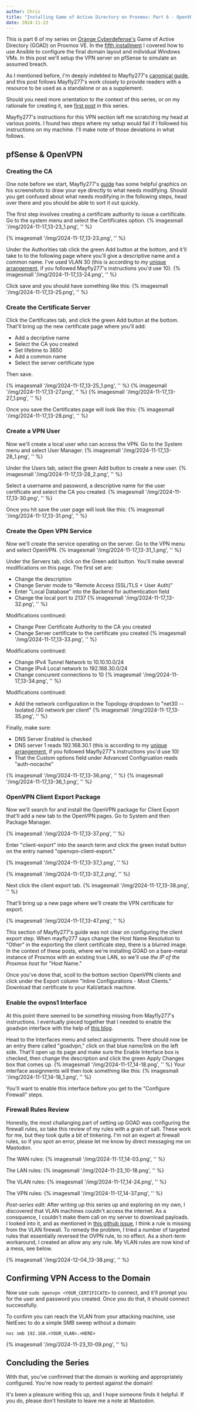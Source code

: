 ```yaml
---
author: Chris
title: "Installing Game of Active Directory on Proxmox: Part 6 - OpenVPN"
date: 2024-11-23
---
```


This is part 6 of my series on [Orange Cyberdefense's](https://github.com/Orange-Cyberdefense/GOAD/tree/main) Game of Active Directory (GOAD) on Proxmox VE. In the [fifth installment](https://christopherbauer.org/blog/2024-11-17-goad-ansible) I covered how to use Ansible to configure the final domain layout and individual Windows VMs. In this post we'll setup the VPN server on pfSense to simulate an assumed breach.

As I mentioned before, I'm deeply indebted to Mayfly277's [canonical guide](https://mayfly277.github.io/posts/GOAD-on-proxmox-part1-install/?ref=benheater.com), and this post follows Mayfly277's work closely to provide readers with a resource to be used as a standalone or as a supplement.

Should you need more orientation to the context of this series, or on my rationale for creating it, see [first post](https://christopherbauer.org/blog/2024-11-08-GOAD-networking) in this series.

Mayfly277's instructions for this VPN section left me scratching my head at various points. I found two steps where my setup would fail if I followed his instructions on my machine. I'll make note of those deviations in what follows.

## pfSense & OpenVPN

### Creating the CA

One note before we start, Mayfly277's [guide](https://mayfly277.github.io/posts/GOAD-on-proxmox-part1-install/?ref=benheater.com) has some helpful graphics on his screenshots to draw your eye directly to what needs modifying. Should you get confused about what needs modifying in the following steps, head over there and you should be able to sort it out quickly.

The first step involves creating a certificate authority to issue a certificate. Go to the system menu and select the Certificates option.
{% imagesmall '/img/2024-11-17_13-23_1.png', '' %}

{% imagesmall '/img/2024-11-17_13-23.png', '' %}

Under the Authorities tab click the green Add button at the bottom, and it'll take to to the following page where you'll give a descriptive name and a common name. I've used VLAN 30 (this is according to my [unique arrangement](https://christopherbauer.org/blog/2024-11-08-GOAD-networking), if you followed Mayfly277's instructions you'd use 10).
{% imagesmall '/img/2024-11-17_13-24.png', '' %}

Click save and you should have something like this:
{% imagesmall '/img/2024-11-17_13-25.png', '' %}

### Create the Certificate Server

Click the Certificates tab, and click the green Add button at the bottom. That'll bring up the new certificate page where you'll add:

- Add a decriptive name
- Select the CA you created
- Set lifetime to 3650
- Add a common name
- Select the server certificate type

Then save.

{% imagesmall '/img/2024-11-17_13-25_1.png', '' %}
{% imagesmall '/img/2024-11-17_13-27.png', '' %}
{% imagesmall '/img/2024-11-17_13-27_1.png', '' %}

Once you save the Certificates page will look like this:
{% imagesmall '/img/2024-11-17_13-28.png', '' %}

### Create a VPN User

Now we'll create a local user who can access the VPN. Go to the System menu and select User Manager.
{% imagesmall '/img/2024-11-17_13-28_1.png', '' %}

Under the Users tab, select the green Add button to create a new user.
{% imagesmall '/img/2024-11-17_13-28_2.png', '' %}

Select a username and password, a descriptive name for the user certificate and select the CA you created.
{% imagesmall '/img/2024-11-17_13-30.png', '' %}

Once you hit save the user page will look like this:
{% imagesmall '/img/2024-11-17_13-31.png', '' %}

### Create the Open VPN Service

Now we'll create the service operating on the server. Go to the VPN menu and select OpenVPN.
{% imagesmall '/img/2024-11-17_13-31_1.png', '' %}

Under the Servers tab, click on the Green add button. You'll make several modifications on this page. The first set are:

- Change the description
- Change Server mode to "Remote Access (SSL/TLS + User Auth)"
- Enter "Local Database" into the Backend for authentication field
- Change the local port to 2137
  {% imagesmall '/img/2024-11-17_13-32.png', '' %}

Modifications continued:

- Change Peer Certificate Authority to the CA you created
- Change Server certificate to the certificate you created
  {% imagesmall '/img/2024-11-17_13-33.png', '' %}

Modifications continued:

- Change IPv4 Tunnel Network to 10.10.10.0/24
- Change IPv4 Local network to 192.168.30.0/24
- Change concurent connections to 10
  {% imagesmall '/img/2024-11-17_13-34.png', '' %}

Modifications continued:

- Add the network configuration in the Topology dropdown to "net30 -- Isolated /30 network per client"
  {% imagesmall '/img/2024-11-17_13-35.png', '' %}

Finally, make sure:

- DNS Server Enabled is checked
- DNS server 1 reads 192.168.30.1 (this is according to my [unique arrangement](https://christopherbauer.org/blog/2024-11-08-GOAD-networking), if you followed Mayfly277's instructions you'd use 10)
- That the Custom options field under Advanced Configruation reads "auth-nocache"

{% imagesmall '/img/2024-11-17_13-36.png', '' %}
{% imagesmall '/img/2024-11-17_13-36_1.png', '' %}

### OpenVPN Client Export Package

Now we'll search for and install the OpenVPN package for Client Export that'll add a new tab to the OpenVPN pages. Go to System and then Package Manager.

{% imagesmall '/img/2024-11-17_13-37.png', '' %}

Enter "client-export" into the search term and click the green install button on the entry named "openvpn-client-export."

{% imagesmall '/img/2024-11-17_13-37_1.png', '' %}

{% imagesmall '/img/2024-11-17_13-37_2.png', '' %}

Next click the client export tab.
{% imagesmall '/img/2024-11-17_13-38.png', '' %}

That'll bring up a new page where we'll create the VPN certificate for export.

{% imagesmall '/img/2024-11-17_13-47.png', '' %}

This section of Mayfly277's guide was not clear on configuring the client export step. When mayfly277 says change the Host Name Resolution to "Other" in the exporting the client certificate step, there is a blurred image. In the context of these posts, where we're installing GOAD on a bare-metal instance of Proxmox with an existing true LAN, so we'll use _the IP of the Proxmox host_ for "Host Name."

Once you've done that, scoll to the bottom section OpenVPN clients and click under the Export column "Inline Configurations - Most Clients." Download that certificate to your Kali/attack machine.

### Enable the ovpns1 Interface

At this point there seemed to be something missing from Mayfly277's instructions. I eventually pieced together that I needed to enable the goadvpn interface with the help of [this blog](https://koller.ninja/proxmox-goad-lab). 

Head to the Interfaces menu and select assignments. There should now be an entry there called "goadvpn," click on that blue name/link on the left side. That'll open up its page and make sure the Enable Interface box is checked, then change the description and click the green Apply Changes box that comes up.
{% imagesmall '/img/2024-11-17_14-18.png', '' %}
Your interface assignments will then look something like this:
{% imagesmall '/img/2024-11-17_14-18_1.png', '' %}

You'll want to enable this interface before you get to the "Configure Firewall" steps.

### Firewall Rules Review

Honestly, the most challanging part of setting up GOAD was configuring the firewall rules, so take this review of my rules with a grain of salt. These work for me, but they took quite a bit of tinkering. I'm not an expert at firewall rules, so if you spot an error, please let me know by direct messaging me on Mastodon.

The WAN rules:
{% imagesmall '/img/2024-11-17_14-03.png', '' %}

The LAN rules:
{% imagesmall '/img/2024-11-23_10-18.png', '' %}

The VLAN rules:
{% imagesmall '/img/2024-11-17_14-24.png', '' %}

The VPN rules:
{% imagesmall '/img/2024-11-17_14-37.png', '' %}

*Post-series edit:* After writing up this series up and exploring on my own, I discovered that VLAN machines couldn't access the internet.  As a consquence, I couldn't make them call on my server to download payloads.  I looked into it, and as mentioned in [this github issue](https://github.com/Orange-Cyberdefense/GOAD/issues/177#issuecomment-1927681503), I think a rule is missing from the VLAN firewall.  To remedy the problem, I tried a number of targeted rules that essentially reversed the OVPN rule, to no effect. As a short-term workaround, I created an allow any any rule.  My VLAN rules are now kind of a mess, see below.

{% imagesmall '/img/2024-12-04_13-38.png', '' %}


## Confirming VPN Access to the Domain

Now use `sudo openvpn <YOUR_CERTIFICATE>` to connect, and it'll prompt you for the user and password you created. Once you do that, it should connect successfully.

To confirm you can reach the VLAN from your attacking machine, use NetExec to do a simple SMB sweep without a domain:

```
nxc smb 192.168.<YOUR_VLAN>.<HERE>
```

{% imagesmall '/img/2024-11-23_10-09.png', '' %}

## Concluding the Series

With that, you've confirmed that the domain is working and appropriately configured. You're now ready to pentest against the domain!

It's been a pleasure writing this up, and I hope someone finds it helpful.  If you do, please don't hesitate to leave me a note at Mastodon.
